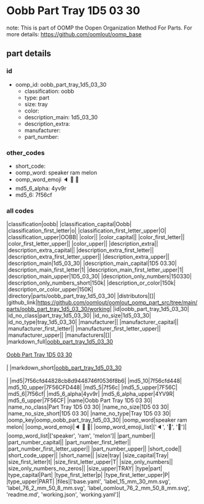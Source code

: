 # Oobb Part Tray 1D5 03 30  

note: This is part of OOMP the Oopen Organization Method For Parts. For more details: https://github.com/oomlout/oomp_base

##  part details





### id
* oomp_id: oobb_part_tray_1d5_03_30
  * classification: oobb
  * type: part
  * size: tray
  * color: 
  * description_main: 1d5_03_30
  * description_extra: 
  * manufacturer: 
  * part_number: 

### other_codes
* short_code: 
* oomp_word: speaker ram melon
* oomp_word_emoji :speaker: :ram: :melon:
* md5_6_alpha: 4yv9r
* md5_6: 7f56cf

### all codes 
|classification|oobb|
|classification_capital|Oobb|
|classification_first_letter|o|
|classification_first_letter_upper|O|
|classification_upper|OOBB|
|color||
|color_capital||
|color_first_letter||
|color_first_letter_upper||
|color_upper||
|description_extra||
|description_extra_capital||
|description_extra_first_letter||
|description_extra_first_letter_upper||
|description_extra_upper||
|description_main|1d5_03_30|
|description_main_capital|1D5 03.30|
|description_main_first_letter|1|
|description_main_first_letter_upper|1|
|description_main_upper|1D5_03_30|
|description_only_numbers|150330|
|description_only_numbers_short|150k|
|description_or_color|150k|
|description_or_color_upper|150K|
|directory|parts/oobb_part_tray_1d5_03_30|
|distributors|[]|
|github_link|https://github.com/oomlout/oomlout_oomp_part_src/tree/main/parts/oobb_part_tray_1d5_03_30/working|
|id|oobb_part_tray_1d5_03_30|
|id_no_class|part_tray_1d5_03_30|
|id_no_size|1d5_03_30|
|id_no_type|tray_1d5_03_30|
|manufacturer||
|manufacturer_capital||
|manufacturer_first_letter||
|manufacturer_first_letter_upper||
|manufacturer_upper||
|manufacturers|[]|
|markdown_full|[oobb_part_tray_1d5_03_30](https://github.com/oomlout/oomlout_oomp_part_src/tree/main/parts/oobb_part_tray_1d5_03_30/working)<br>[](https://github.com/oomlout/oomlout_oomp_part_src/tree/main/parts/oobb_part_tray_1d5_03_30/working)<br>[Oobb Part Tray 1D5 03 30](https://github.com/oomlout/oomlout_oomp_part_src/tree/main/parts/oobb_part_tray_1d5_03_30/working)<br><br>|
|markdown_short|[oobb_part_tray_1d5_03_30](https://github.com/oomlout/oomlout_oomp_part_src/tree/main/parts/oobb_part_tray_1d5_03_30/working)<br><br>|
|md5|7f56cfd44828cb8d9448746f0536f8b6|
|md5_10|7f56cfd448|
|md5_10_upper|7F56CFD448|
|md5_5|7f56c|
|md5_5_upper|7F56C|
|md5_6|7f56cf|
|md5_6_alpha|4yv9r|
|md5_6_alpha_upper|4YV9R|
|md5_6_upper|7F56CF|
|name|Oobb Part Tray 1D5 03 30|
|name_no_class|Part Tray 1D5 03 30|
|name_no_size|1D5 03 30|
|name_no_size_short|1D5 03 30|
|name_no_type|Tray 1D5 03 30|
|oomp_key|oomp_oobb_part_tray_1d5_03_30|
|oomp_word|speaker ram melon|
|oomp_word_emoji|:speaker: :ram: :melon:|
|oomp_word_emoji_list|[':speaker:', ':ram:', ':melon:']|
|oomp_word_list|['speaker', 'ram', 'melon']|
|part_number||
|part_number_capital||
|part_number_first_letter||
|part_number_first_letter_upper||
|part_number_upper||
|short_code||
|short_code_upper||
|short_name||
|size|tray|
|size_capital|Tray|
|size_first_letter|t|
|size_first_letter_upper|T|
|size_only_numbers||
|size_only_numbers_no_zeros||
|size_upper|TRAY|
|type|part|
|type_capital|Part|
|type_first_letter|p|
|type_first_letter_upper|P|
|type_upper|PART|
|files|['base.yaml', 'label_15_mm_30_mm.svg', 'label_76_2_mm_50_8_mm.svg', 'label_oomlout_76_2_mm_50_8_mm.svg', 'readme.md', 'working.json', 'working.yaml']|
